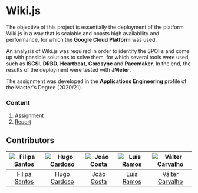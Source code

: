 # Wiki.js

The objective of this project is essentially the deployment of the platform Wiki.js in a way that is scalable and boasts high availability and performance, for which the **Google Cloud Platform** was used.

An analysis of Wiki.js was required in order to identify the SPOFs and come up with possible solutions to solve them, for which several tools were used, such as **ISCSI**, **DRBD**, **Heartbeat**,  **Corosync** and **Pacemaker**. In the end, the results of the deployment were tested with **JMeter**.

The assignment was developed in the **Applications Engineering** profile of the Master's Degree (2020/21).

### Content

1. [Assignment](assignment.pdf)
2. [Report](report.pdf)

## Contributors

![Filipa Santos][filipa-pic] | ![Hugo Cardoso][hugo-pic] | ![João Costa][cunha-pic] | ![Luís Ramos][ramos-pic] | ![Válter Carvalho][valter-pic]
:---: | :---: | :---: | :---: | :---:
[Filipa Santos][filipa] | [Hugo Cardoso][hugo] | [João Costa][cunha] | [Luís Ramos][ramos] | [Válter Carvalho][valter]

[filipa]: https://github.com/fliper6
[filipa-pic]: https://github.com/fliper6.png?size=120
[hugo]: https://github.com/Abjiri
[hugo-pic]: https://github.com/Abjiri.png?size=120
[cunha]: https://github.com/Jcc20
[cunha-pic]: https://github.com/Jcc20.png?size=120
[ramos]: https://github.com/LuisRamos99
[ramos-pic]: https://github.com/LuisRamos99.png?size=120
[valter]: https://github.com/wurzy
[valter-pic]: https://github.com/wurzy.png?size=120
